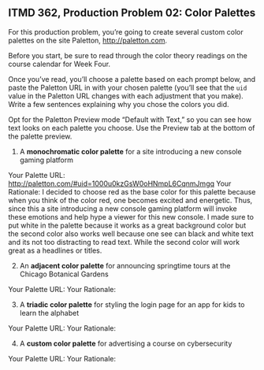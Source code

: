 ## ITMD 362, Production Problem 02: Color Palettes

For this production problem, you’re going to create several custom color palettes on the site
Paletton, http://paletton.com.

Before you start, be sure to read through the color theory readings on the course calendar for Week
Four.

Once you’ve read, you’ll choose a palette based on each prompt below, and paste the Paletton URL in
with your chosen palette (you’ll see that the `uid` value in the Paletton URL changes with each
adjustment that you make). Write a few sentences explaining why you chose the colors you did.

Opt for the Paletton Preview mode “Default with Text,” so you can see how text looks on each palette
you choose. Use the Preview tab at the bottom of the palette preview.

1. A **monochromatic color palette** for a site introducing a new console gaming platform

Your Palette URL: http://paletton.com/#uid=1000u0kzGsW0oHNmpL6CqnmJmgq
Your Rationale: I decided to choose red as the base color for this palette because when you think of the color red, one becomes excited and energetic. Thus, since this a site introducing a new console gaming platform will invoke these emotions and help hype a viewer for this new console. I made sure to put white in the palette because it works as a great background color but the second color also works well because one see can black and white text and its not too distracting to read text. While the second color will work great as a headlines or titles. 

2. An **adjacent color palette** for announcing springtime tours at the Chicago Botanical Gardens

Your Palette URL:
Your Rationale:

3. A **triadic color palette** for styling the login page for an app for kids to learn the alphabet

Your Palette URL:
Your Rationale:

4. A **custom color palette** for advertising a course on cybersecurity

Your Palette URL:
Your Rationale:
